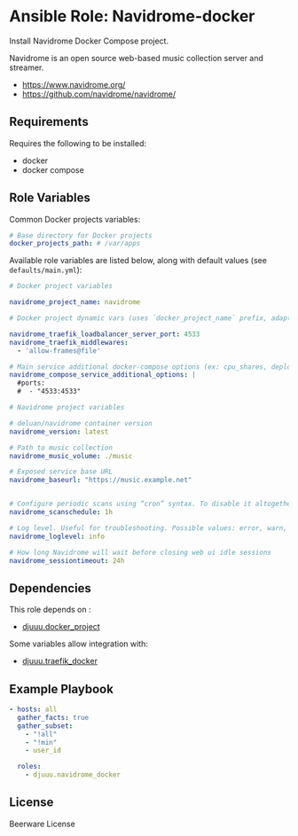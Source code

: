 Ansible Role: Navidrome-docker
==============================

Install Navidrome Docker Compose project.

Navidrome is an open source web-based music collection server and streamer.

- https://www.navidrome.org/
- https://github.com/navidrome/navidrome/

Requirements
------------

Requires the following to be installed:
- docker
- docker compose

Role Variables
--------------

Common Docker projects variables:

```yaml
# Base directory for Docker projects
docker_projects_path: # /var/apps
```

Available role variables are listed below, along with default values (see `defaults/main.yml`):

```yaml
# Docker project variables

navidrome_project_name: navidrome

# Docker project dynamic vars (uses `docker_project_name` prefix, adapt if overriden)

navidrome_traefik_loadbalancer_server_port: 4533
navidrome_traefik_middlewares:
  - 'allow-frames@file'

# Main service additional docker-compose options (ex: cpu_shares, deploy, ...)
navidrome_compose_service_additional_options: |
  #ports:
  #  - "4533:4533"
```

```yaml
# Navidrome project variables

# deluan/navidrome container version
navidrome_version: latest

# Path to music collection
navidrome_music_volume: ./music

# Exposed service base URL
navidrome_baseurl: "https://music.example.net"


# Configure periodic scans using “cron” syntax. To disable it altogether, set it to "0"
navidrome_scanschedule: 1h

# Log level. Useful for troubleshooting. Possible values: error, warn, info, debug, trace
navidrome_loglevel: info

# How long Navidrome will wait before closing web ui idle sessions
navidrome_sessiontimeout: 24h
```

Dependencies
------------

This role depends on :
- [djuuu.docker_project](https://github.com/Djuuu/ansible-role-docker-project)

Some variables allow integration with:
- [djuuu.traefik_docker](https://github.com/Djuuu/ansible-role-traefik-docker)

Example Playbook
----------------

```yaml
- hosts: all
  gather_facts: true
  gather_subset:
    - "!all"
    - "!min"
    - user_id

  roles:
    - djuuu.navidrome_docker
```

License
-------

Beerware License
